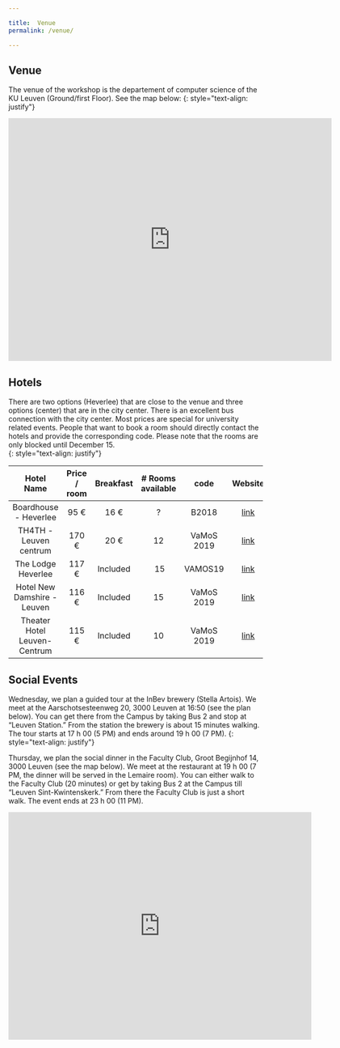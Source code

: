 ```yaml
---

title:  Venue
permalink: /venue/

---
```





Venue
--------------------------------------------------------------------------------------------

The venue of the workshop is the departement of computer science of the KU Leuven (Ground/first Floor). See the map below:
{: style="text-align: justify"}  


<iframe src="https://www.google.com/maps/embed?pb=!1m18!1m12!1m3!1d1323.236737830448!2d4.6776858473781395!3d50.86411998766301!2m3!1f0!2f0!3f0!3m2!1i1024!2i768!4f13.1!3m3!1m2!1s0x47c16110fd300347%3A0x46c648b1747e02ae!2sDepartment+of+Computer+Science!5e0!3m2!1sfr!2sbe!4v1539935384276" width="640" height="480" frameborder="0" style="border:0" allowfullscreen></iframe>




Hotels
--------------------------------------------------------------------------------------------


There are two options (Heverlee) that are close to the venue and three options (center) that are in the city center. There is an excellent bus connection with the city center. Most prices are special for university related events. People that want to book a room should directly contact the hotels and provide the corresponding code. Please note that the rooms are only blocked until December 15.  
{: style="text-align: justify"}


| Hotel Name    | Price / room  | Breakfast  |  # Rooms available | code | Website | Phone Number |
| :-------------: |:-------------:| :-----:|  :-----:| :-----:| :-----:| :-----:|
 Boardhouse - Heverlee | 95 € | 16 € |  ? | B2018  | [link](https://www.boardhouse.be/) | +32 16314444 |
 TH4TH - Leuven centrum | 170 € | 20 € | 12 | VaMoS 2019 | [link](http://www.th4th.com/en) | +32 16227554 |
 The Lodge Heverlee | 117 € | Included | 15 | VAMOS19 | [link](https://lodge-hotels.be/en/hotels/b/the-lodge-heverlee-1) | +32 16509509 |
 Hotel New Damshire - Leuven | 116 € | Included | 15 | VaMoS 2019 | [link](https://www.lodge-hotels.be/en/hotels/b/new-damshire-leuven) | +32 16745245 |
 Theater Hotel Leuven-Centrum | 115 € | Included | 10 | VaMoS 2019 | [link](https://lodge-hotels.be/nl/hotels/b/theater-hotel-leuven) | +32 16222819 |

Social Events
--------------------------------------------------------------------------------------------

Wednesday, we plan a guided tour at the InBev brewery (Stella Artois).  We meet at the Aarschotsesteenweg 20, 3000 Leuven at 16:50 (see the plan below). You can get there from the Campus by taking Bus 2 and stop at “Leuven Station.” From the station the brewery is about 15 minutes walking. The tour starts at 17 h 00 (5 PM) and ends around 19 h 00 (7 PM).
{: style="text-align: justify"}

[](https://vamos2019.github.io/img/Stella.png)


Thursday, we plan the social dinner in the Faculty Club, Groot Begijnhof 14, 3000 Leuven (see the map below). We meet at the restaurant at 19 h 00 (7 PM, the dinner will be served in the Lemaire room). You can either walk to the Faculty Club (20 minutes) or get by taking Bus 2 at the Campus till “Leuven Sint-Kwintenskerk.” From there the Faculty Club is just a short walk. The event ends at 23 h 00 (11 PM).

<iframe src="https://www.google.com/maps/embed?pb=!1m14!1m8!1m3!1d5035.825185668852!2d4.6906418!3d50.8698179!3m2!1i1024!2i768!4f13.1!3m3!1m2!1s0x47c1612699e8a719%3A0xf59ac7260b4f5627!2sFaculty+Club!5e0!3m2!1sen!2sbe!4v1549298817784" width="600" height="450" frameborder="0" style="border:0" allowfullscreen></iframe>
